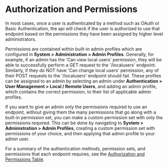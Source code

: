 # Authorization and Permissions

In most cases, once a user is authenticated by a method such as OAuth or Basic Authentication, the api will check if the user is authorized to use that endpoint based on the permissions they have been assigned by higher level administrators.

Permissions are contained within built-in admin profiles which are configured in **System > Administration > Admin Profiles**. Generally, for example, if an admin has the 'Can view local users' permission, they will be able to successfully perform a GET request to the '/localusers' endpoint. Similarly, if they do NOT have 'Can change local users' permission, any of their POST requests to the '/localusers' endpoint should fail. These profiles can be assigned to an admin by selecting an admin under **Authentication > User Management > Local / Remote Users**, and adding an admin profile, which contains the correct permission, to their list of applicable admin profiles.

If you want to give an admin only the permissions required to use an endpoint, without giving them the many permissions that go along with a built-in permission set, you can make a custom permission set with only the permissions required. This can be done by navigating to **System > Administration > Admin Profiles**, creating a custom permission set with permissions of your choice, and then applying that admin profile to your admin user.

For a summary of the authentication methods, permission sets, and permissions that each endpoint requires, see the [Authorization and Permissions Table](https://docs.fortinet.com/document/fortiauthenticator/6.4.0/rest-api-solution-guide/870944/authorization-and-permissions).
